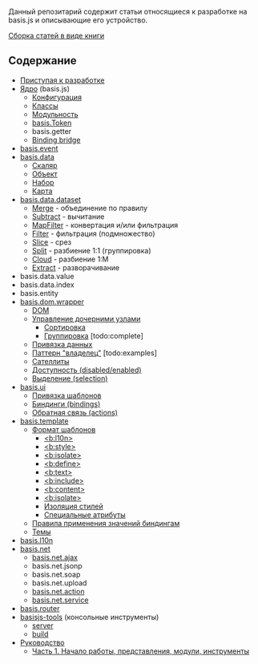 Данный репозитарий содержит статьи относящиеся к разработке на basis.js и описывающие его устройство.

[Сборка статей в виде книги](//basisjs.github.io/articles/ru-RU/)

## Содержание

* [Приступая к разработке](ru-RU/get-started.md)
* [Ядро](ru-RU/basis.md) (basis.js)
    * [Конфигурация](ru-RU/config.md)
    * [Классы](ru-RU/basis.Class.md)
    * [Модульность](ru-RU/resources.md)
    * [basis.Token](ru-RU/basis.Token.md)
    * basis.getter
    * [Binding bridge](ru-RU/bindingbridge.md)
* [basis.event](ru-RU/basis.event.md)
* [basis.data](ru-RU/basis.data.md)
    * [Скаляр](ru-RU/basis.data.Value.md)
    * [Объект](ru-RU/basis.data.Object.md)
    * [Набор](ru-RU/basis.data.datasets.md)
    * [Карта](ru-RU/basis.data.map.md)
* [basis.data.dataset](ru-RU/basis.data.dataset.md)
    * [Merge](ru-RU/dataset/merge.md) - объединение по правилу
    * [Subtract](ru-RU/dataset/subtract.md) - вычитание
    * [MapFilter](ru-RU/dataset/mapfilter.md) - конвертация и/или фильтрация
    * [Filter](ru-RU/dataset/filter.md) - фильтрация (подмножество)
    * [Slice](ru-RU/dataset/slice.md) - срез
    * [Split](ru-RU/dataset/split.md) - разбиение 1:1 (группировка)
    * [Cloud](ru-RU/dataset/cloud.md) - разбиение 1:M
    * [Extract](ru-RU/dataset/extract.md) - разворачивание
* basis.data.value
* basis.data.index
* basis.entity
* [basis.dom.wrapper](ru-RU/basis.dom.wrapper.md)
    * [DOM](ru-RU/basis.dom.wrapper_dom.md)
    * [Управление дочерними узлами](ru-RU/basis.dom.wrapper_childNodes.md)
        * [Сортировка](ru-RU/basis.dom.wrapper_sorting.md)
        * [Группировка](ru-RU/basis.dom.wrapper_grouping.md) \[todo:complete]
    * [Привязка данных](ru-RU/basis.dom.wrapper_data.md)
    * [Паттерн "владелец"](ru-RU/basis.dom.wrapper_owner.md) \[todo:examples]
    * [Сателлиты](ru-RU/basis.dom.wrapper_satellite.md)
    * [Доступность (disabled/enabled)](ru-RU/basis.dom.wrapper_disabled.md)
    * [Выделение (selection)](ru-RU/basis.dom.wrapper_selection.md)
* [basis.ui](ru-RU/basis.ui.md)
    * [Привязка шаблонов](ru-RU/basis.ui_template.md)
    * [Биндинги (bindings)](ru-RU/basis.ui_bindings.md)
    * [Обратная связь (actions)](ru-RU/basis.ui_actions.md)
* [basis.template](ru-RU/basis.template.md)
    * [Формат шаблонов](ru-RU/basis.template_format.md)
        * [&lt;b:l10n&gt;](ru-RU/template/b-l10n.md)
        * [&lt;b:style&gt;](ru-RU/template/b-style.md)
        * [&lt;b:isolate&gt;](ru-RU/template/b-isolate.md)
        * [&lt;b:define&gt;](ru-RU/template/b-define.md)
        * [&lt;b:text&gt;](ru-RU/template/b-text.md)
        * [&lt;b:include&gt;](ru-RU/template/b-include.md)
        * [&lt;b:content&gt;](ru-RU/template/b-content.md)
        * [&lt;b:isolate&gt;](ru-RU/template/b-isolate.md)
        * [Изоляция стилей](ru-RU/template/isolate-style.md)
        * [Специальные атрибуты](ru-RU/template/atrtibute.md)
    * [Правила применения значений биндингам](ru-RU/basis.template_bindings.md)
    * [Темы](ru-RU/basis.template_theme.md)
* [basis.l10n](ru-RU/basis.l10n.md)
* [basis.net](ru-RU/basis.net.md)
    * [basis.net.ajax](ru-RU/basis.net.ajax.md)
    * basis.net.jsonp
    * basis.net.soap
    * basis.net.upload
    * [basis.net.action](ru-RU/basis.net.action.md)
    * [basis.net.service](ru-RU/basis.net.service.md)
* [basis.router](ru-RU/basis.router.md)
* [basisjs-tools](ru-RU/basisjs-tools/index.md) (консольные инструменты)
    * [server](ru-RU/basisjs-tools/server.md)
    * [build](ru-RU/basisjs-tools/build.md)
* [Руководство](ru-RU/tutorial/index.md)
    * [Часть 1. Начало работы, представления, модули, инструменты](ru-RU/tutorial/part1/index.md)
